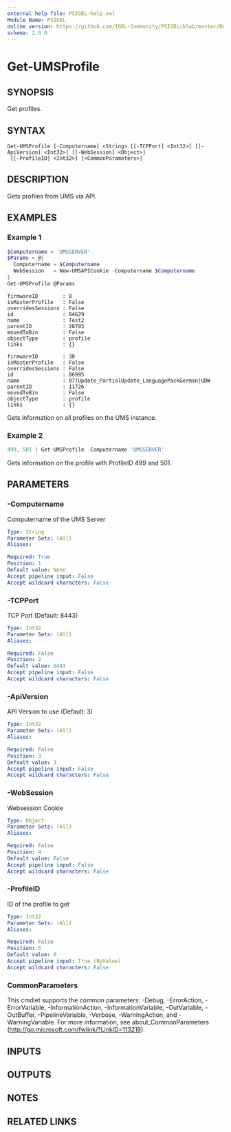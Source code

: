 ```yaml
---
external help file: PSIGEL-help.xml
Module Name: PSIGEL
online version: https://github.com/IGEL-Community/PSIGEL/blob/master/Docs/Get-UMSProfile.md
schema: 2.0.0
---
```


# Get-UMSProfile

## SYNOPSIS
Get profiles.

## SYNTAX

```
Get-UMSProfile [-Computername] <String> [[-TCPPort] <Int32>] [[-ApiVersion] <Int32>] [[-WebSession] <Object>]
 [[-ProfileID] <Int32>] [<CommonParameters>]
```

## DESCRIPTION
Gets profiles from UMS via API.

## EXAMPLES

### Example 1
```powershell
$Computername = 'UMSSERVER'
$Params = @{
  Computername = $Computername
  WebSession   = New-UMSAPICookie -Computername $Computername
}
Get-UMSProfile @Params
```

```
firmwareID        : 8
isMasterProfile   : False
overridesSessions : False
id                : 84629
name              : Test2
parentID          : 28793
movedToBin        : False
objectType        : profile
links             : {}

firmwareID        : 30
isMasterProfile   : False
overridesSessions : False
id                : 86995
name              : 07|Update_PartialUpdate_LanguagePackGerman|UDW
parentID          : 11726
movedToBin        : False
objectType        : profile
links             : {}
```

Gets information on all profiles on the UMS instance.

### Example 2
```powershell
499, 501 | Get-UMSProfile -Computername 'UMSSERVER'
```

Gets information on the profile with ProfileID 499 and 501.

## PARAMETERS

### -Computername
Computername of the UMS Server

```yaml
Type: String
Parameter Sets: (All)
Aliases:

Required: True
Position: 1
Default value: None
Accept pipeline input: False
Accept wildcard characters: False
```

### -TCPPort
TCP Port (Default: 8443)

```yaml
Type: Int32
Parameter Sets: (All)
Aliases:

Required: False
Position: 2
Default value: 8443
Accept pipeline input: False
Accept wildcard characters: False
```

### -ApiVersion
API Version to use (Default: 3)

```yaml
Type: Int32
Parameter Sets: (All)
Aliases:

Required: False
Position: 3
Default value: 3
Accept pipeline input: False
Accept wildcard characters: False
```

### -WebSession
Websession Cookie

```yaml
Type: Object
Parameter Sets: (All)
Aliases:

Required: False
Position: 4
Default value: False
Accept pipeline input: False
Accept wildcard characters: False
```

### -ProfileID
ID of the profile to get

```yaml
Type: Int32
Parameter Sets: (All)
Aliases:

Required: False
Position: 5
Default value: 0
Accept pipeline input: True (ByValue)
Accept wildcard characters: False
```

### CommonParameters
This cmdlet supports the common parameters: -Debug, -ErrorAction, -ErrorVariable, -InformationAction, -InformationVariable, -OutVariable, -OutBuffer, -PipelineVariable, -Verbose, -WarningAction, and -WarningVariable. For more information, see about_CommonParameters (http://go.microsoft.com/fwlink/?LinkID=113216).

## INPUTS

## OUTPUTS

## NOTES

## RELATED LINKS
